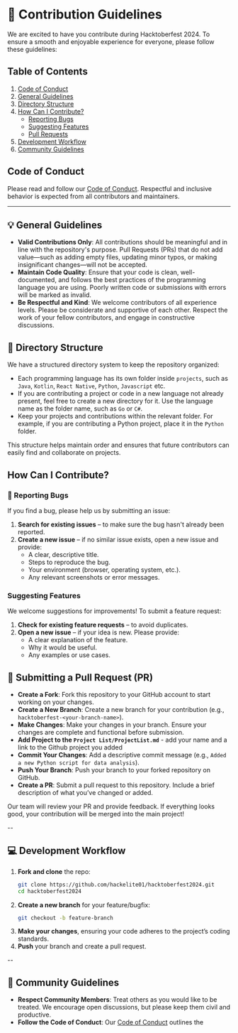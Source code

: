 # 📜 Contribution Guidelines

We are excited to have you contribute during Hacktoberfest 2024. To ensure a smooth and enjoyable experience for everyone, please follow these guidelines:

## Table of Contents
1. [Code of Conduct](#code-of-conduct)
2. [General Guidelines](#general-guidelines)
3. [Directory Structure](#directory-structure)
4. [How Can I Contribute?](#how-can-i-contribute)
   - [Reporting Bugs](#reporting-bugs)
   - [Suggesting Features](#suggesting-features)
   - [Pull Requests](#submitting-a-pull-request)
5. [Development Workflow](#development-workflow)
6. [Community Guidelines](#community-guidelines)

## Code of Conduct

Please read and follow our [Code of Conduct](./CODE_OF_CONDUCT.md). Respectful and inclusive behavior is expected from all contributors and maintainers.

---

## 💡 General Guidelines

- **Valid Contributions Only**: All contributions should be meaningful and in line with the repository's purpose. Pull Requests (PRs) that do not add value—such as adding empty files, updating minor typos, or making insignificant changes—will not be accepted.
- **Maintain Code Quality**: Ensure that your code is clean, well-documented, and follows the best practices of the programming language you are using. Poorly written code or submissions with errors will be marked as invalid.
- **Be Respectful and Kind**: We welcome contributors of all experience levels. Please be considerate and supportive of each other. Respect the work of your fellow contributors, and engage in constructive discussions.

## 📁 Directory Structure

We have a structured directory system to keep the repository organized:

- Each programming language has its own folder inside `projects`, such as `Java`, `Kotlin`, `React Native`, `Python`, `Javascript` etc.
- If you are contributing a project or code in a new language not already present, feel free to create a new directory for it. Use the language name as the folder name, such as `Go` or `C#`.
- Keep your projects and contributions within the relevant folder. For example, if you are contributing a Python project, place it in the `Python` folder.

This structure helps maintain order and ensures that future contributors can easily find and collaborate on projects.

## How Can I Contribute?

### 🐞 Reporting Bugs

If you find a bug, please help us by submitting an issue:

1. **Search for existing issues** – to make sure the bug hasn't already been reported.
2. **Create a new issue** – if no similar issue exists, open a new issue and provide:
   - A clear, descriptive title.
   - Steps to reproduce the bug.
   - Your environment (browser, operating system, etc.).
   - Any relevant screenshots or error messages.

### Suggesting Features

We welcome suggestions for improvements! To submit a feature request:

1. **Check for existing feature requests** – to avoid duplicates.
2. **Open a new issue** – if your idea is new. Please provide:
   - A clear explanation of the feature.
   - Why it would be useful.
   - Any examples or use cases.

## 📝 Submitting a Pull Request (PR)

- **Create a Fork**: Fork this repository to your GitHub account to start working on your changes.
- **Create a New Branch**: Create a new branch for your contribution (e.g., `hacktoberfest-<your-branch-name>`).
- **Make Changes**: Make your changes in your branch. Ensure your changes are complete and functional before submission.
- **Add Project to the `Project List/ProjectList.md`** - add your name and a link to the Github project you added
- **Commit Your Changes**: Add a descriptive commit message (e.g., `Added a new Python script for data analysis`).
- **Push Your Branch**: Push your branch to your forked repository on GitHub.
- **Create a PR**: Submit a pull request to this repository. Include a brief description of what you’ve changed or added.

Our team will review your PR and provide feedback. If everything looks good, your contribution will be merged into the main project!

--

## 💻 Development Workflow

1. **Fork and clone** the repo:
   ```bash
   git clone https://github.com/hackelite01/hacktoberfest2024.git
   cd hacktoberfest2024
   ```
2. **Create a new branch** for your feature/bugfix:
   ```bash
   git checkout -b feature-branch
   ```
3. **Make your changes**, ensuring your code adheres to the project’s coding standards.
4. **Push** your branch and create a pull request.

--

## 🤝 Community Guidelines

- **Respect Community Members**: Treat others as you would like to be treated. We encourage open discussions, but please keep them civil and productive.
- **Follow the Code of Conduct**: Our [Code of Conduct](CODE_OF_CONDUCT.md) outlines the
